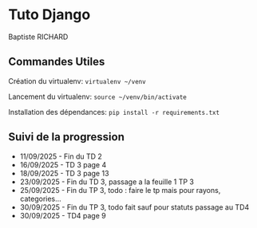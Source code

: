 # Tuto Django

Baptiste RICHARD

## Commandes Utiles

Création du virtualenv:
`virtualenv ~/venv`

Lancement du virtualenv:
`source ~/venv/bin/activate`

Installation des dépendances:
`pip install -r requirements.txt`

## Suivi de la progression

- 11/09/2025 - Fin du TD 2
- 16/09/2025 - TD 3 page 4
- 18/09/2025 - TD 3 page 13
- 23/09/2025 - Fin du TD 3, passage a la feuille 1 TP 3
- 25/09/2025 - Fin du TP 3, todo : faire le tp mais pour rayons, categories...
- 30/09/2025 - Fin du TP 3, todo fait sauf pour statuts passage au TD4
- 30/09/2025 - TD4 page 9
